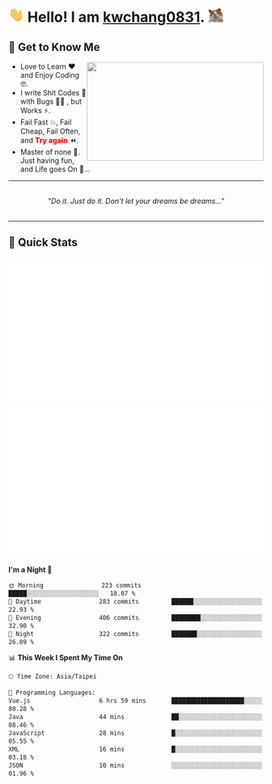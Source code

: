 <h1> <img src="./assets/hi.gif" height="30px"> Hello! I am <a href="https://github.com/kwchang0831">kwchang0831</a>. <img src="./assets/cool-cat.gif" height="30px"> </h1>
</h1>

## 🎉 Get to Know Me

<a href="#"><img align="right" src="https://media.tenor.com/S5qCffxIFdUAAAAC/the-muppet-kermit-the-frog.gif" width="349" height="195" /></a>

- Love to Learn ❤️ and Enjoy Coding 🤓.
- I write Shit Codes 💩 with Bugs 🐛🐛 , but Works ⚡️.
- Fail Fast 💥, Fail Cheap, Fail Often, and <span style="color:red;font-weight:800;">Try again</span> ⏪️.
- Master of none 🤪. Just having fun, and Life goes On 🌱...

<hr/>
<br/>
<div align="center">
<i>"Do it. Just do it. Don't let your dreams be dreams..." </i>
</div>
<br/>
<hr/>

## 🙈 Quick Stats

![overview](https://raw.githubusercontent.com/kwchang0831/kwchang0831/output/generated/overview.svg)
![languages](https://raw.githubusercontent.com/kwchang0831/kwchang0831/output/generated/languages.svg)

<!--START_SECTION:waka-->
**I'm a Night 🦉** 

```text
🌞 Morning                223 commits         █████░░░░░░░░░░░░░░░░░░░░   18.07 % 
🌆 Daytime                283 commits         ██████░░░░░░░░░░░░░░░░░░░   22.93 % 
🌃 Evening                406 commits         ████████░░░░░░░░░░░░░░░░░   32.90 % 
🌙 Night                  322 commits         ███████░░░░░░░░░░░░░░░░░░   26.09 % 
```


📊 **This Week I Spent My Time On** 

```text
🕑︎ Time Zone: Asia/Taipei

💬 Programming Languages: 
Vue.js                   6 hrs 59 mins       ████████████████████░░░░░   80.28 % 
Java                     44 mins             ██░░░░░░░░░░░░░░░░░░░░░░░   08.46 % 
JavaScript               28 mins             █░░░░░░░░░░░░░░░░░░░░░░░░   05.55 % 
XML                      16 mins             █░░░░░░░░░░░░░░░░░░░░░░░░   03.18 % 
JSON                     10 mins             ░░░░░░░░░░░░░░░░░░░░░░░░░   01.96 % 
```


<!--END_SECTION:waka-->
